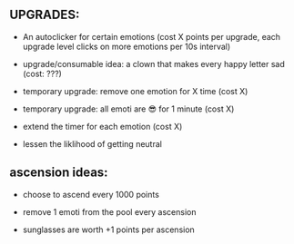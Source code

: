 ## UPGRADES: 

- An autoclicker for certain emotions (cost X points per upgrade, each upgrade level clicks on more emotions per 10s interval)

- upgrade/consumable idea: a clown that makes every happy letter sad (cost: ???)

- temporary upgrade: remove one emotion for X time (cost X)

- temporary upgrade: all emoti are 😎 for 1 minute (cost X)

- extend the timer for each emotion (cost X)

- lessen the liklihood of getting neutral

## ascension ideas: 

- choose to ascend every 1000 points

- remove 1 emoti from the pool every ascension

- sunglasses are worth +1 points per ascension
